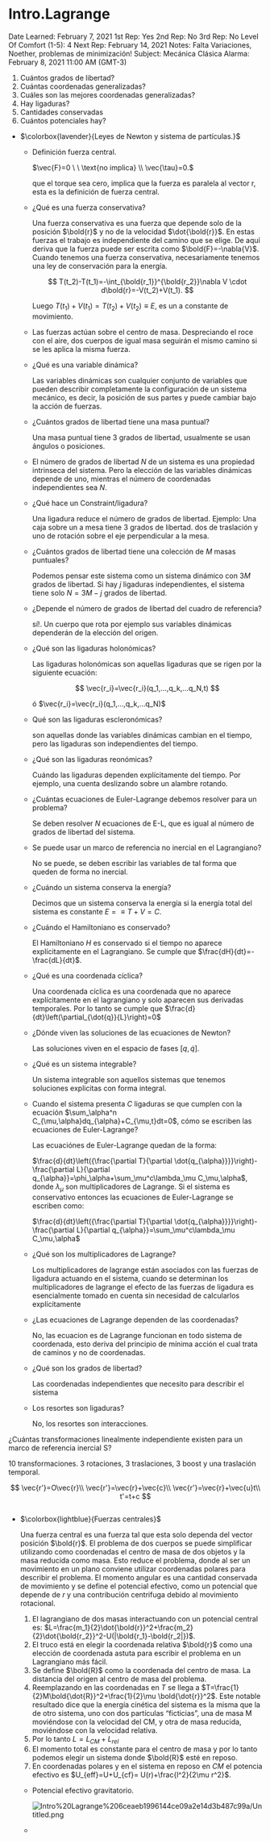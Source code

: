 # Intro.Lagrange

Date Learned: February 7, 2021
1st Rep: Yes
2nd Rep: No
3rd Rep: No
Level Of Comfort (1-5): 4
Next Rep: February 14, 2021
Notes: Falta Variaciones, Noether, problemas de minimización!
Subject: Mecánica Clásica
Alarma: February 8, 2021 11:00 AM (GMT-3)

1. Cuántos grados de libertad?
2. Cuántas coordenadas generalizadas?
3. Cuáles son las mejores coordenadas generalizadas? 
4. Hay ligaduras?
5. Cantidades conservadas
6. Cuántos potenciales hay?
- $\colorbox{lavender}{Leyes de Newton y sistema de partículas.}$
    
    
    - Definición fuerza central.
        
        $\vec{F}=0 \ \ \text{no implica} \\ \vec{\tau}=0.$ 
        
        que el torque sea cero, implica que la fuerza es paralela al vector r, esta es la definición de fuerza central.
        
    - ¿Qué es una fuerza conservativa?
        
        Una fuerza conservativa es una fuerza que depende solo de la posición $\bold{r}$  y no de la velocidad $\dot{\bold{r}}$. En estas fuerzas el trabajo es independiente del camino que se elige. De aquí deriva que la fuerza puede ser escrita como $\bold{F}=-\nabla{V}$. Cuando tenemos una fuerza conservativa, necesariamente tenemos una ley de conservación para la energía. 
        
        $$
        T(t_2)-T(t_1)=-\int_{\bold{r_1}}^{\bold{r_2}}\nabla V \cdot d\bold{r}=-V(t_2)+V(t_1).
        $$
        
        Luego   $T(t_1)+V(t_1)=T(t_2)+V(t_2) \equiv E$, es un a constante de movimiento. 
        
    - Las fuerzas actúan sobre el centro de masa. Despreciando el roce con el aire, dos cuerpos de igual masa seguirán el mismo camino si se les aplica la misma fuerza.
    - ¿Qué es una variable dinámica?
        
        Las variables dinámicas son cualquier conjunto de variables que pueden describir completamente la configuración de un sistema mecánico, es decir, la posición de sus partes y puede cambiar bajo la acción de fuerzas.
        
    - ¿Cuántos grados de libertad tiene una masa puntual?
        
        Una masa puntual tiene 3 grados de libertad, usualmente se usan ángulos o posiciones.
        
    - El número de grados de libertad $N$ de un sistema es una propiedad intrinseca del sistema. Pero la elección de las variables dinámicas depende de uno, mientras el número de coordenadas independientes sea $N$.
    - ¿Qué hace un Constraint/ligadura?
        
        Una ligadura reduce el  número de grados de libertad. 
        Ejemplo: Una caja sobre un a mesa tiene 3 grados de libertad. dos de traslación y uno de rotación sobre el eje perpendicular a la mesa. 
        
    - ¿Cuántos grados de libertad tiene  una colección de $M$ masas puntuales?
        
        Podemos pensar este sistema como un sistema dinámico con $3M$ grados de libertad. Si hay $j$ ligaduras independientes, el sistema tiene solo $N=3M-j$ grados de libertad. 
        
    - ¿Depende el número de grados de libertad del cuadro de referencia?
        
        sí!. Un cuerpo que rota por ejemplo sus variables dinámicas dependerán de la elección del origen.
        
    - ¿Qué son las ligaduras holonómicas?
        
        Las ligaduras holonómicas son aquellas ligaduras que se rigen por la siguiente ecuación:
        
        $$
        \vec{r_i}=\vec{r_i}(q_1,...,q_k,...q_N,t)
        $$
        
        ó $\vec{r_i}=\vec{r_i}(q_1,...,q_k,...q_N)$
        
    - Qué son las ligaduras escleronómicas?
        
        son aquellas donde las variables dinámicas cambian en el tiempo, pero las ligaduras son independientes del tiempo.
        
    - ¿Qué son las ligaduras reonómicas?
        
        Cuándo las ligaduras dependen explícitamente del tiempo. Por ejemplo, una cuenta deslizando sobre un alambre rotando.
        
    - ¿Cuántas ecuaciones de Euler-Lagrange debemos resolver para un problema?
        
        Se deben resolver $N$ ecuaciones de E-L, que es igual al número de grados de libertad del sistema.
        
    - Se puede usar un marco de referencia no inercial en el Lagrangiano?
        
        No se puede, se deben escribir las variables de tal forma que queden de forma no inercial.
        
    - ¿Cuándo un sistema conserva la energía?
        
        Decimos que un sistema conserva la energía si la energía total del sistema es constante $E=\equiv T+V=C$. 
        
    - ¿Cuándo el Hamiltoniano es conservado?
        
        El Hamiltoniano $H$ es conservado si el tiempo no aparece explícitamente en el Lagrangiano. Se cumple que $\frac{dH}{dt}=-\frac{dL}{dt}$.
        
    - ¿Qué es una coordenada cíclica?
        
        Una coordenada cíclica es una coordenada que no aparece explícitamente en el lagrangiano y solo aparecen sus derivadas temporales. Por lo tanto se cumple que $\frac{d}{dt}\left(\partial_{\dot{q}}{L}\right)=0$
        
    - ¿Dónde viven las soluciones de las ecuaciones de Newton?
        
        Las soluciones viven en el espacio de fases $[q,\dot{q}]$.
        
    - ¿Qué es un sistema integrable?
        
        Un sistema integrable son aquellos sistemas que tenemos soluciones explicitas con forma integral.
        
    - Cuando el sistema presenta $C$ ligaduras se que cumplen con la ecuación $\sum_\alpha^n C_{\mu,\alpha}dq_{\alpha}+C_{\mu,t}dt=0$, cómo se escriben las ecuaciones de Euler-Lagrange?
        
        Las ecuaciónes de Euler-Lagrange quedan de la forma:
        
        $\frac{d}{dt}\left({\frac{\partial T}{\partial \dot{q_{\alpha}}}}\right)-\frac{\partial L}{\partial q_{\alpha}}=\phi_\alpha+\sum_\mu^c\lambda_\mu C_\mu,\alpha$, donde $\lambda_{\mu}$ son multiplicadores de Lagrange. Si el sistema es conservativo entonces las ecuaciones de Euler-Lagrange se escriben como:
        
        $\frac{d}{dt}\left({\frac{\partial T}{\partial \dot{q_{\alpha}}}}\right)-\frac{\partial L}{\partial q_{\alpha}}=\sum_\mu^c\lambda_\mu C_\mu,\alpha$
        
    - ¿Qué son los multiplicadores de Lagrange?
        
        Los multiplicadores de lagrange están asociados con las fuerzas de ligadura actuando en el sistema, cuando se determinan los multiplicadores de lagrange el efecto de las fuerzas de ligadura es esencialmente tomado en cuenta sin necesidad de calcularlos explícitamente 
        
    - ¿Las ecuaciones de Lagrange dependen de las coordenadas?
        
        No, las ecuacion es de Lagrange funcionan en todo sistema de coordenada, esto deriva del principio de mínima acción el cual trata de caminos y no de coordenadas.
        
    - ¿Qué son los grados de libertad?
        
        Las coordenadas independientes que necesito para describir el sistema
        
    - Los resortes son ligaduras?
        
        No, los resortes son interacciones.
        
    

 ¿Cuántas transformaciones linealmente independiente existen para un marco de referencia inercial S?

10 transformaciones. 3 rotaciones, 3 traslaciones, 3 boost y una traslación temporal.

$$
\vec{r'}=O\vec{r}\\
\vec{r'}=\vec{r}+\vec{c}\\
\vec{r'}=\vec{r}+\vec{u}t\\
t'=t+c
$$

```latex

```

- $\colorbox{lightblue}{Fuerzas centrales}$
    
    Una fuerza central  es una fuerza tal que esta solo dependa del vector posición $\bold{r}$. El problema de dos cuerpos se puede simplificar utilizando como coordenadas el centro de masa de dos objetos y la masa reducida como masa. Esto reduce el problema, donde al ser un movimiento en un plano conviene utilizar coordenadas polares para describir el problema. El momento angular es una cantidad conservada de movimiento y se define el potencial efectivo, como un potencial que depende de $r$ y una contribución centrifuga debido  al movimiento rotacional. 
    
    1. El lagrangiano de dos masas interactuando con un potencial central es:
    $L=\frac{m_1}{2}\dot{\bold{r}}^2+\frac{m_2}{2}\dot{\bold{r_2}}^2-U(|\bold{r_1}-\bold{r_2|})$.
    2. El truco está en elegir la coordenada relativa $\bold{r}$ como una elección de coordenada astuta para escribir el problema en un Lagrangiano más fácil.
    3. Se define $\bold{R}$ como la coordenada del centro de masa. La distancia del origen al centro de masa del problema.
    4. Reemplazando en las coordenadas en $T$ se llega a $T=\frac{1}{2}M\bold{\dot{R}}^2+\frac{1}{2}\mu \bold{\dot{r}}^2$. Este notable resultado dice que la energía cinética del sistema es la misma que la de otro sistema, uno con dos partículas “ficticias”, una de masa M moviéndose con la velocidad del CM, y otra de masa reducida, moviéndose con la velocidad relativa.
    5. Por lo tanto $L = L_{CM}+L_{rel}$
    6. El momento total es constante para el centro de masa y por lo tanto podemos elegir un sistema donde $\bold{R}$ esté en reposo.
    7. En coordenadas polares y en el sistema en reposo en $CM$ el potencia efectivo es
    $U_{eff}=U+U_{cf}= U(r)+\frac{l^2}{2\mu r^2}$.
    
     
    
    - Potencial efectivo gravitatorio.
        
        
        ![Intro%20Lagrange%206ceaeb1996144ce09a2e14d3b487c99a/Untitled.png](Intro%20Lagrange%206ceaeb1996144ce09a2e14d3b487c99a/Untitled.png)
        
    -